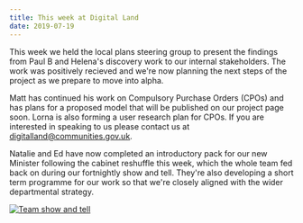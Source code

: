 ```yaml
---
title: This week at Digital Land
date: 2019-07-19
---
```


This week we held the local plans steering group to present the findings from Paul B and Helena's discovery work to our internal stakeholders. The work was positively recieved and we're now planning the next steps of the project as we prepare to move into alpha.

Matt has continued his work on Compulsory Purchase Orders (CPOs) and has plans for a proposed model that will be published on our project page soon. Lorna is also forming a user research plan for CPOs. If you are interested in speaking to us please contact us at digitalland@communities.gov.uk.

Natalie and Ed have now completed  an introductory pack for our new Minister following the cabinet reshuffle this week, which the whole team fed back on during our fortnightly show and tell. They're also developing a short term programme for our work so that we're closely aligned with the wider departmental strategy.

<a href="https://www.flickr.com/photos/182343195@N08/48380313217/in/dateposted-public/" title="Team show and tell"><img src="https://live.staticflickr.com/65535/48380313217_c994df26f7_c.jpg" alt="Team show and tell"></a>
